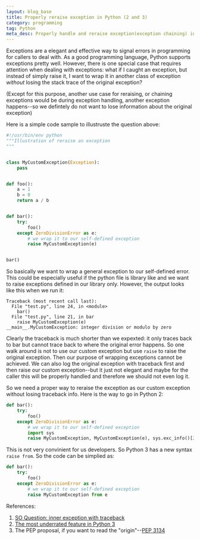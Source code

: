 ```yaml
---
layout: blog_base
title: Properly reraise exception in Python (2 and 3)
category: programming
tag: Python
meta_desc: Properly handle and reraise exception(exception chaining) in Python 2 and 3
---
```


Exceptions are a elegant and effective way to signal errors in programming for callers to deal with. As a good programming language, Python supports exceptions pretty well. However, there is one special case that requires attention when dealing with exceptions: what if I caught an exception, but instead of simply raise it, I want to wrap it in another class of exception *without* losing the stack trace of the original exception?

(Except for this purpose, another use case for reraising, or chaining exceptions would be during exception handling, another exception happens--so we defintely do not want to lose information about the original exception)

Here is a simple code sample to illustruste the question above:

~~~python
#!/usr/bin/env python
"""Illustration of reraise an exception
"""


class MyCustomException(Exception):
    pass


def foo():
    a = 1
    b = 0
    return a / b


def bar():
    try:
        foo()
    except ZeroDivisionError as e:
        # we wrap it to our self-defined exception
        raise MyCustomException(e)


bar()

~~~

So basically we want to wrap a general exception to our self-defined error. This could be especially useful if the python file is library like and we want to raise exceptions defined in our library only. However, the output looks like this when we run it:

~~~
Traceback (most recent call last):
  File "test.py", line 24, in <module>
    bar()
  File "test.py", line 21, in bar
    raise MyCustomException(e)
__main__.MyCustomException: integer division or modulo by zero
~~~

Clearly the traceback is much shorter than we expexted: it only traces back to bar but cannot trace back to where the original error happens. So one walk around is not to use our custom exception but use `raise` to raise the original exception. Then our purpose of wrapping exceptions cannot be achieved. We can also log the original exception with traceback first and then raise our custom exception--but it just not elegant and maybe for the caller this will be properly handled and therefore we should not even log it.

So we need a proper way to reraise the exception as our custom exception without losing traceback info. Here is the way to go in Python 2:

~~~python
def bar():
    try:
        foo()
    except ZeroDivisionError as e:
        # we wrap it to our self-defined exception
        import sys
        raise MyCustomException, MyCustomException(e), sys.exc_info()[2]
~~~

This is not very convinient for us developers. So Python 3 has a new syntax `raise from`. So the code can be simplied as:

~~~python
def bar():
    try:
        foo()
    except ZeroDivisionError as e:
        # we wrap it to our self-defined exception
        raise MyCustomException from e
~~~

References:
1. [SO Question: inner exception with traceback](http://stackoverflow.com/questions/1350671/inner-exception-with-traceback-in-python)
2. [The most underrated feature in Python 3](https://blog.ionelmc.ro/2014/08/03/the-most-underrated-feature-in-python-3/)
3. The PEP proposal, if you want to read the "origin"--[PEP 3134](https://www.python.org/dev/peps/pep-3134/)
